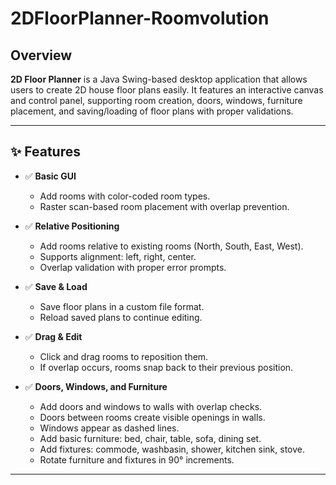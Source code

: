 # 2DFloorPlanner-Roomvolution
## Overview
**2D Floor Planner** is a Java Swing-based desktop application that allows users to create 2D house floor plans easily. It features an interactive canvas and control panel, supporting room creation, doors, windows, furniture placement, and saving/loading of floor plans with proper validations.

---

## ✨ Features

- ✅ **Basic GUI**
  - Add rooms with color-coded room types.
  - Raster scan-based room placement with overlap prevention.

- ✅ **Relative Positioning**
  - Add rooms relative to existing rooms (North, South, East, West).
  - Supports alignment: left, right, center.
  - Overlap validation with proper error prompts.

- ✅ **Save & Load**
  - Save floor plans in a custom file format.
  - Reload saved plans to continue editing.

- ✅ **Drag & Edit**
  - Click and drag rooms to reposition them.
  - If overlap occurs, rooms snap back to their previous position.

- ✅ **Doors, Windows, and Furniture**
  - Add doors and windows to walls with overlap checks.
  - Doors between rooms create visible openings in walls.
  - Windows appear as dashed lines.
  - Add basic furniture: bed, chair, table, sofa, dining set.
  - Add fixtures: commode, washbasin, shower, kitchen sink, stove.
  - Rotate furniture and fixtures in 90° increments.

---

